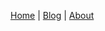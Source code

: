 [Home](https://zombiedogz.github.io/) | [Blog](https://zombiedogz.github.io/blog.html) | [About](https://zombiedogz.github.io/about.html)
